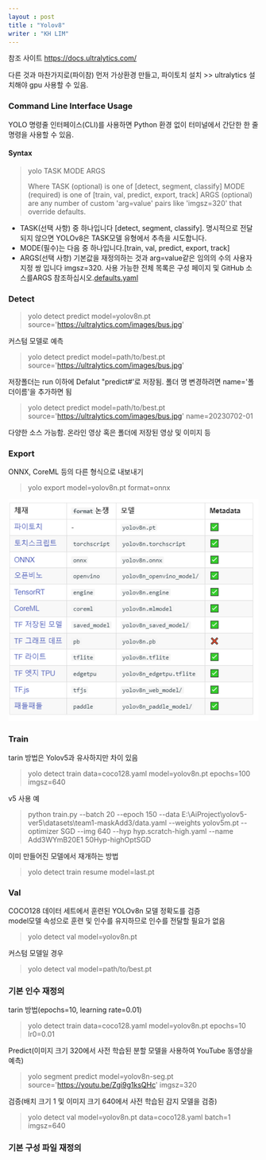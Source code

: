 ```yaml
---
layout : post
title : "Yolov8"
writer : "KH LIM"
---
```


참조 사이트 <https://docs.ultralytics.com/> 


다른 것과 마찬가지로(파이참) 먼저 가상환경 만들고, 파이토치 설치 >> ultralytics 설치해야 gpu 사용할 수 있음. 

### Command Line Interface Usage

YOLO 명령줄 인터페이스(CLI)를 사용하면 Python 환경 없이 터미널에서 간단한 한 줄 명령을 사용할 수 있음.  

#### Syntax
> yolo TASK MODE ARGS
>
> Where   TASK (optional) is one of [detect, segment, classify]
>        MODE (required) is one of [train, val, predict, export, track]
>        ARGS (optional) are any number of custom 'arg=value' pairs like 'imgsz=320' that override defaults.
- TASK(선택 사항) 중 하나입니다 [detect, segment, classify]. 명시적으로 전달되지 않으면 YOLOv8은 TASK모델 유형에서 추측을 시도합니다.
- MODE(필수)는 다음 중 하나입니다.[train, val, predict, export, track]
- ARGS(선택 사항) 기본값을 재정의하는 것과 arg=value같은 임의의 수의 사용자 지정 쌍 입니다 imgsz=320. 사용 가능한 전체 목록은 구성 페이지 및 GitHub 소스를ARGS 참조하십시오.[defaults.yaml](https://github.com/ultralytics/ultralytics/blob/main/ultralytics/yolo/cfg/default.yaml)


### Detect
> yolo detect predict model=yolov8n.pt source='https://ultralytics.com/images/bus.jpg'

커스텀 모델로 예측
> yolo detect predict model=path/to/best.pt source='https://ultralytics.com/images/bus.jpg'

저장폴더는 run 이하에 Defalut "predict#'로 저장됨. 
폴더 명 변경하려면 name='폴더이름'을 추가하면 됨
> yolo detect predict model=path/to/best.pt source='https://ultralytics.com/images/bus.jpg' name=20230702-01

다양한 소스 가능함. 온라인 영상 혹은 폴더에 저장된 영상 및 이미지 등
   
   
### Export
ONNX, CoreML 등의 다른 형식으로 내보내기
> yolo export model=yolov8n.pt format=onnx

![](_img/export.png)


### Train
tarin 방법은 Yolov5과 유사하지만 차이 있음
> yolo detect train data=coco128.yaml model=yolov8n.pt epochs=100 imgsz=640

v5 사용 예
> python train.py --batch 20 --epoch 150 --data E:\AiProject\yolov5-ver5\datasets\team1-maskAdd3/data.yaml --weights yolov5m.pt --optimizer SGD --img 640 --hyp hyp.scratch-high.yaml --name Add3WYmB20E1
50Hyp-highOptSGD

이미 만들어진 모델에서 재개하는 방법
> yolo detect train resume model=last.pt

### Val
COCO128 데이터 세트에서 훈련된 YOLOv8n 모델 정확도를 검증   
model모델 속성으로 훈련 및 인수를 유지하므로 인수를 전달할 필요가 없음   
> yolo detect val model=yolov8n.pt

커스텀 모델일 경우
> yolo detect val model=path/to/best.pt
   
     
### 기본 인수 재정의
tarin 방법(epochs=10, learning rate=0.01)
> yolo detect train data=coco128.yaml model=yolov8n.pt epochs=10 lr0=0.01

Predict(이미지 크기 320에서 사전 학습된 분할 모델을 사용하여 YouTube 동영상을 예측)
> yolo segment predict model=yolov8n-seg.pt source='https://youtu.be/Zgi9g1ksQHc' imgsz=320

검증(배치 크기 1 및 이미지 크기 640에서 사전 학습된 감지 모델을 검증)
> yolo detect val model=yolov8n.pt data=coco128.yaml batch=1 imgsz=640

### 기본 구성 파일 재정의






